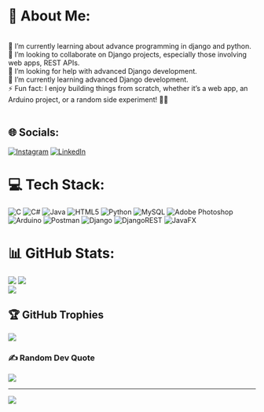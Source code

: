 # 💫 About Me:
<br>🔭 I’m currently learning about advance programming in django and python.<br>👯 I’m looking to collaborate on Django projects, especially those involving web apps, REST APIs.<br>🤝 I’m looking for help with advanced Django development.<br>🌱 I’m currently learning advanced Django development.<br>⚡ Fun fact: I enjoy building things from scratch, whether it’s a web app, an Arduino project, or a random side experiment! 🚀😄<br><br>

## 🌐 Socials:
[![Instagram](https://img.shields.io/badge/Instagram-%23E4405F.svg?logo=Instagram&logoColor=white)](https://instagram.com/mohammadh_tk) [![LinkedIn](https://img.shields.io/badge/LinkedIn-%230077B5.svg?logo=linkedin&logoColor=white)](www.linkedin.com/in/mohammadhasan-tavakoli-3551b6215) 

# 💻 Tech Stack:
![C](https://img.shields.io/badge/c-%2300599C.svg?style=flat&logo=c&logoColor=white) ![C#](https://img.shields.io/badge/c%23-%23239120.svg?style=flat&logo=csharp&logoColor=white) ![Java](https://img.shields.io/badge/java-%23ED8B00.svg?style=flat&logo=openjdk&logoColor=white) ![HTML5](https://img.shields.io/badge/html5-%23E34F26.svg?style=flat&logo=html5&logoColor=white) ![Python](https://img.shields.io/badge/python-3670A0?style=flat&logo=python&logoColor=ffdd54) ![MySQL](https://img.shields.io/badge/mysql-4479A1.svg?style=flat&logo=mysql&logoColor=white) ![Adobe Photoshop](https://img.shields.io/badge/adobe%20photoshop-%2331A8FF.svg?style=flat&logo=adobe%20photoshop&logoColor=white) ![Arduino](https://img.shields.io/badge/-Arduino-00979D?style=flat&logo=Arduino&logoColor=white) ![Postman](https://img.shields.io/badge/Postman-FF6C37?style=flat&logo=postman&logoColor=white) ![Django](https://img.shields.io/badge/django-%23092E20.svg?style=flat&logo=django&logoColor=white) ![DjangoREST](https://img.shields.io/badge/DJANGO-REST-ff1709?style=flat&logo=django&logoColor=white&color=ff1709&labelColor=gray) ![JavaFX](https://img.shields.io/badge/javafx-%23FF0000.svg?style=flat&logo=javafx&logoColor=white)
# 📊 GitHub Stats:
![](https://github-readme-stats.vercel.app/api?username=MohammadHtavakoli&theme=shadow_blue&hide_border=false&include_all_commits=false&count_private=false)
![](https://github-readme-streak-stats.herokuapp.com/?user=MohammadHtavakoli&theme=shadow_blue&hide_border=false)<br/>
![](https://github-readme-stats.vercel.app/api/top-langs/?username=MohammadHtavakoli&theme=shadow_blue&hide_border=false&include_all_commits=false&count_private=false&layout=compact)

## 🏆 GitHub Trophies
![](https://github-profile-trophy.vercel.app/?username=MohammadHtavakoli&theme=radical&no-frame=false&no-bg=true&margin-w=4)

### ✍️ Random Dev Quote
![](https://quotes-github-readme.vercel.app/api?type=horizontal&theme=radical)

---
[![](https://visitcount.itsvg.in/api?id=MohammadHtavakoli&icon=0&color=0)](https://visitcount.itsvg.in)

<!-- Proudly created with GPRM ( https://gprm.itsvg.in ) -->

